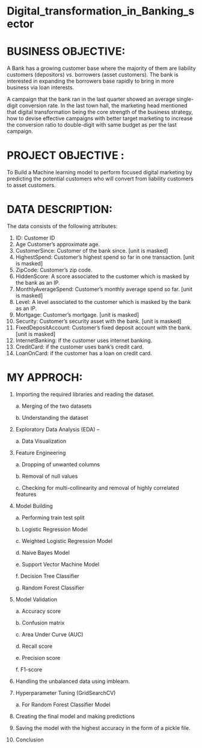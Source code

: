# Digital_transformation_in_Banking_sector

# BUSINESS OBJECTIVE:

A Bank has a growing customer base where the majority of them are liability customers (depositors) vs. borrowers (asset customers). The bank is interested in expanding the borrowers base rapidly to bring in more business via loan interests.

A campaign that the bank ran in the last quarter showed an average single-digit conversion rate. In the last town hall, the marketing head mentioned that digital transformation being the core strength of the business strategy, how to devise effective campaigns with better target marketing to increase the conversion ratio to double-digit with same budget as per the last campaign.

# PROJECT OBJECTIVE :
To Build a Machine learning model to perform focused digital marketing by predicting the potential customers who will convert from liability customers to asset customers.


# DATA DESCRIPTION:

The data consists of the following attributes:
1. ID: Customer ID
2. Age Customer’s approximate age.
3. CustomerSince: Customer of the bank since. [unit is masked]
4. HighestSpend: Customer’s highest spend so far in one transaction. [unit is masked]
5. ZipCode: Customer’s zip code.
6. HiddenScore: A score associated to the customer which is masked by the bank as an IP.
7. MonthlyAverageSpend: Customer’s monthly average spend so far. [unit is masked]
8. Level: A level associated to the customer which is masked by the bank as an IP.
9. Mortgage: Customer’s mortgage. [unit is masked]
10. Security: Customer’s security asset with the bank. [unit is masked]
11. FixedDepositAccount: Customer’s fixed deposit account with the bank. [unit is masked]
12. InternetBanking: if the customer uses internet banking.
13. CreditCard: if the customer uses bank’s credit card.
14. LoanOnCard: if the customer has a loan on credit card.

# MY APPROCH:

1.  Importing the required libraries and reading the dataset.

      a.  Merging of the two datasets

      b.  Understanding the dataset

2.  Exploratory Data Analysis (EDA) –

      a.  Data Visualization

3.  Feature Engineering

      a.  Dropping of unwanted columns

      b.  Removal of null values

      c.  Checking for multi-collinearity and removal of highly correlated features

4.  Model Building

      a.  Performing train test split

      b.  Logistic Regression Model

      c.  Weighted Logistic Regression Model

      d.  Naive Bayes Model

      e.  Support Vector Machine Model

      f.  Decision Tree Classifier

      g.  Random Forest Classifier

5.  Model Validation

      a.  Accuracy score

      b.  Confusion matrix

      c.  Area Under Curve (AUC)

      d.  Recall score

      e.  Precision score

      f.  F1-score

6.  Handling the unbalanced data using imblearn.

7.  Hyperparameter Tuning (GridSearchCV)

      a.  For Random Forest Classifier Model

8.  Creating the final model and making predictions

9.  Saving the model with the highest accuracy in the form of a pickle file.

10. Conclusion
